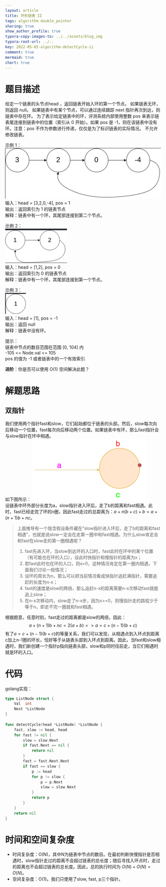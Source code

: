 ```yaml
---
layout: article
title: 环形链表 II
tags: algorithm double_pointer
sharing: true
show_author_profile: true
typora-copy-images-to: ../../assets/blog_img
typora-root-url: ../..
key: 2022-05-05-algorithm-detectCycle-ii
comment: true
mermaid: true
chart: true
---
```


# 题目描述

给定一个链表的头节点head ，返回链表开始入环的第一个节点。 如果链表无环，则返回 null。
如果链表中有某个节点，可以通过连续跟踪 next 指针再次到达，则链表中存在环。 为了表示给定链表中的环，评测系统内部使用整数 pos 来表示链表尾连接到链表中的位置（索引从 0 开始）。如果 pos 是 -1，则在该链表中没有环。注意：pos 不作为参数进行传递，仅仅是为了标识链表的实际情况。
不允许修改链表。

示例 1：  
![detectCycle_1](/assets/blog_img/detectCycle_1.png)  
输入：head = [3,2,0,-4], pos = 1  
输出：返回索引为 1 的链表节点  
解释：链表中有一个环，其尾部连接到第二个节点。  


示例 2：  
![detectCycle_2](/assets/blog_img/detectCycle_2.png)  
输入：head = [1,2], pos = 0  
输出：返回索引为 0 的链表节点  
解释：链表中有一个环，其尾部连接到第一个节点。  


示例 3：  
![detectCycle_3](/assets/blog_img/detectCycle_3.png)  
输入：head = [1], pos = -1  
输出：返回 null  
解释：链表中没有环。  
 

提示：  
链表中节点的数目范围在范围 [0, 104] 内  
-105 <= Node.val <= 105  
pos 的值为 -1 或者链表中的一个有效索引  

**进阶**：你是否可以使用 O(1) 空间解决此题？

# 解题思路

## 双指针

我们使用两个指针fast和slow，它们起始都位于链表的头部。然后，slow每次向后移动一个位置，fast每次向后移动两个位置。如果链表中有环，那么fast指针会与slow指针在环中相遇。  
如下图所示：
![detectCycle](/assets/blog_img/detectCycle.png)  
设链表中环外部分长度为a，slow指针进入环后，走了b的距离和fast相遇。此时，fast已经走完了环的n圈，因此fast走过的总距离为：$a+n(b+c)+b=a+(n+1)b+nc$。
> 上面推导有一个隐含假设条件藏在“slow指针进入环后，走了b的距离和fast相遇”，也就是说slow一定会在走第一圈中和fast相遇。为什么slow肯定会和fast在slow走的第一圈相遇呢？
> 1. fast先进入环，当slow到达环的入口时，fast此时在环中的某个位置（有可能也在环的入口），设此时快指针和慢指针的距离为x；
> 2. 若fast此时也在环的入口，则x=0，这种情况肯定在第一圈内相遇，下面我们讨论一般情况；
> 3. 设环的周长为n，那么可以把当前情况看成快指针追赶满指针，需要追赶的长度为n-x；
> 4. fast的速度是slow的两倍，那么追赶n-x的距离需要n-x次移动fast就能追上slow；
> 5. 在n-x次移动内，slow走了n-x步，因为x>=0，则慢指针走的路程少于等于n，即走不完一圈就和fast相遇。

根据题意，任意时刻，fast走过的距离都是slow的两倍，因此：
$$a+(n+1)b+nc=2(a+b) => a=c+(n-1)(b+c)$$
有了$a=c+(n-1)(b+c)$的等量关系，我们可以发现，从相遇点到入环点到距离c加上n-1圈的环长，恰好等于从链表头部到入环点到距离。因此，当fast和slow相遇时，我们新创建一个指针p指向链表头部，slow和p同时往前走，当它们相遇时就是环的入口。

# 代码

golang实现：
```go
type ListNode struct {
	Val  int
	Next *ListNode
}

func detectCycle(head *ListNode) *ListNode {
	fast, slow := head, head
	for fast != nil {
		slow = slow.Next
		if fast.Next == nil {
			return nil
		}
		fast = fast.Next.Next
		if fast == slow {
			p := head
			for p != slow {
				p = p.Next
				slow = slow.Next
			}
			return p
		}
	}
	return nil
}
```

# 时间和空间复杂度

- 时间复杂度：O(N)，其中N为链表中节点的数目。在最初判断快慢指针是否相遇时，slow指针走过的距离不会超过链表的总长度；随后寻找入环点时，走过的距离也不会超过链表的总长度。因此，总的执行时间为 $O(N)+O(N)=O(N)$。
- 空间复杂度：O(1)。我们只使用了slow, fast, p三个指针。


